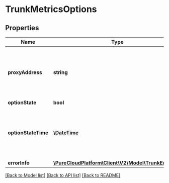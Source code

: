 # TrunkMetricsOptions

## Properties
Name | Type | Description | Notes
------------ | ------------- | ------------- | -------------
**proxyAddress** | **string** | Server proxy address that this options array element represents. | [optional] 
**optionState** | **bool** |  | [optional] 
**optionStateTime** | [**\DateTime**](\DateTime.md) | ISO 8601 format UTC absolute date &amp; time of the last change of the option state. | [optional] 
**errorInfo** | [**\PureCloudPlatform\Client\V2\Model\TrunkErrorInfo**](TrunkErrorInfo.md) |  | [optional] 

[[Back to Model list]](../README.md#documentation-for-models) [[Back to API list]](../README.md#documentation-for-api-endpoints) [[Back to README]](../README.md)


